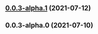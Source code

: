 ## [0.0.3-alpha.1](https://github.com/Ronb/node-red-contrib-hydrawise/compare/v0.0.3-alpha.0...v0.0.3-alpha.1) (2021-07-12)



## 0.0.3-alpha.0 (2021-07-10)



